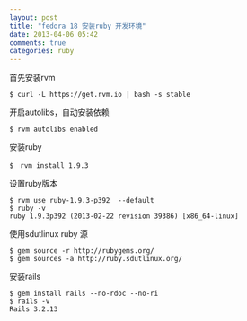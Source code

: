 ```yaml
---
layout: post
title: "fedora 18 安装ruby 开发环境"
date: 2013-04-06 05:42
comments: true
categories: ruby 
---
```


首先安装rvm

    $ curl -L https://get.rvm.io | bash -s stable

开启autolibs，自动安装依赖

    $ rvm autolibs enabled

安装ruby 

    $　rvm install 1.9.3


设置ruby版本

    $ rvm use ruby-1.9.3-p392  --default
    $ ruby -v  
    ruby 1.9.3p392 (2013-02-22 revision 39386) [x86_64-linux]



使用sdutlinux ruby 源

    $ gem source -r http://rubygems.org/    
    $ gem sources -a http://ruby.sdutlinux.org/

安装rails 

    $ gem install rails --no-rdoc --no-ri
    $ rails -v 
    Rails 3.2.13

